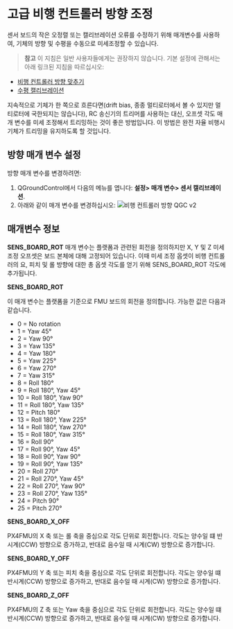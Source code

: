 # 고급 비행 컨트롤러 방향 조정

센서 보드의 작은 오정렬 또는 캘리브레이션 오류를 수정하기 위해 매개변수를 사용하여, 기체의 방향 및 수평을 수동으로 미세조정할 수 있습니다.

> **참고** 이 지침은 일반 사용자들에게는 권장하지 않습니다. 기본 설정에 관해서는 아래 링크된 지침을 따르십시오:

- [비행 컨트롤러 방향 맞추기](../config/flight_controller_orientation.md)
- [수평 캘리브레이션](../config/level_horizon_calibration.md) 

지속적으로 기체가 한 쪽으로 흐른다면(drift bias, 종종 멀티로터에서 볼 수 있지만 멀티로터에 국한되지는 않습니다), RC 송신기의 트리머를 사용하는 대신, 오프셋 각도 매개 변수를 미세 조정해서 트리밍하는 것이 좋은 방법입니다. 이 방법은 완전 자율 비행시 기체가 트리밍을 유지하도록 할 것입니다.

## 방향 매개 변수 설정

방향 매개 변수를 변경하려면:

1. QGroundControl에서 다음의 메뉴를 엽니다: **설정> 매개 변수> 센서 캘리브레이션**.
2. 아래와 같이 매개 변수를 변경하십시오: ![비행 컨트롤러 방향 QGC v2](../../images/fc_orientation_qgc_v2.png)

## 매개변수 정보

**SENS_BOARD_ROT** 매개 변수는 플랫폼과 관련된 회전을 정의하지만 X, Y 및 Z 미세 조정 오프셋은 보드 본체에 대해 고정되어 있습니다. 이때 미세 조정 옵셋이 비행 컨트롤러의 요, 피치 및 롤 방향에 대한 총 옵셋 각도를 얻기 위해 SENS_BOARD_ROT 각도에 추가됩니다.

**SENS_BOARD_ROT**

이 매개 변수는 플랫폼을 기준으로 FMU 보드의 회전을 정의합니다. 가능한 값은 다음과 같습니다.

- 0 = No rotation
- 1 = Yaw 45°
- 2 = Yaw 90°
- 3 = Yaw 135°
- 4 = Yaw 180°
- 5 = Yaw 225°
- 6 = Yaw 270°
- 7 = Yaw 315°
- 8 = Roll 180°
- 9 = Roll 180°, Yaw 45°
- 10 = Roll 180°, Yaw 90°
- 11 = Roll 180°, Yaw 135°
- 12 = Pitch 180°
- 13 = Roll 180°, Yaw 225°
- 14 = Roll 180°, Yaw 270°
- 15 = Roll 180°, Yaw 315°
- 16 = Roll 90°
- 17 = Roll 90°, Yaw 45°
- 18 = Roll 90°, Yaw 90°
- 19 = Roll 90°, Yaw 135°
- 20 = Roll 270°
- 21 = Roll 270°, Yaw 45°
- 22 = Roll 270°, Yaw 90°
- 23 = Roll 270°, Yaw 135°
- 24 = Pitch 90°
- 25 = Pitch 270°

**SENS_BOARD_X_OFF**

PX4FMU의 X 축 또는 롤 축을 중심으로 각도 단위로 회전합니다. 각도는 양수일 떄 반시계(CCW) 방향으로 증가하고, 반대로 음수일 때 시계(CW) 방향으로 증가합니다.

**SENS_BOARD_Y_OFF**

PX4FMU의 Y 축 또는 피치 축을 중심으로 각도 단위로 회전합니다. 각도는 양수일 떄 반시계(CCW) 방향으로 증가하고, 반대로 음수일 때 시계(CW) 방향으로 증가합니다.

**SENS_BOARD_Z_OFF**

PX4FMU의 Z 축 또는 Yaw 축을 중심으로 각도 단위로 회전합니다. 각도는 양수일 떄 반시계(CCW) 방향으로 증가하고, 반대로 음수일 때 시계(CW) 방향으로 증가합니다.